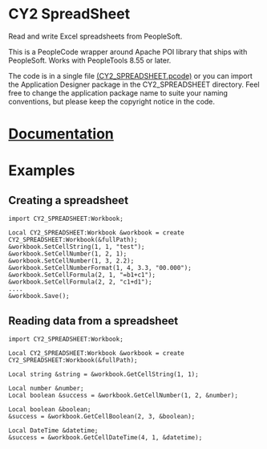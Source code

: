 # CY2 SpreadSheet
Read and write Excel spreadsheets from PeopleSoft.

This is a PeopleCode wrapper around Apache POI library that ships with PeopleSoft. Works with PeopleTools 8.55 or later.

The code is in a single file [(CY2_SPREADSHEET.pcode)](CY2_SPREADSHEET.pcode) or you can import the Application Designer package in the CY2_SPREADSHEET directory. Feel free to change the application package name to suite your naming conventions, but please keep the copyright notice in the code.

# [Documentation](Documentation.md)
# Examples
## Creating a spreadsheet
```
import CY2_SPREADSHEET:Workbook;

Local CY2_SPREADSHEET:Workbook &workbook = create CY2_SPREADSHEET:Workbook(&fullPath);
&workbook.SetCellString(1, 1, "test");
&workbook.SetCellNumber(1, 2, 1);
&workbook.SetCellNumber(1, 3, 2.2);
&workbook.SetCellNumberFormat(1, 4, 3.3, "00.000");
&workbook.SetCellFormula(2, 1, "=b1+c1");
&workbook.SetCellFormula(2, 2, "c1+d1");
....
&workbook.Save();
```

## Reading data from a spreadsheet
```
import CY2_SPREADSHEET:Workbook;

Local CY2_SPREADSHEET:Workbook &workbook = create CY2_SPREADSHEET:Workbook(&fullPath);

Local string &string = &workbook.GetCellString(1, 1);

Local number &number;
Local boolean &success = &workbook.GetCellNumber(1, 2, &number);

Local boolean &boolean;
&success = &workbook.GetCellBoolean(2, 3, &boolean);

Local DateTime &datetime;
&success = &workbook.GetCellDateTime(4, 1, &datetime);
```
